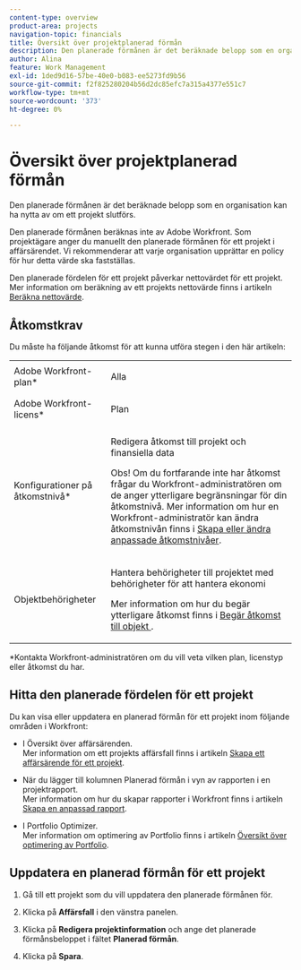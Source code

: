 ```yaml
---
content-type: overview
product-area: projects
navigation-topic: financials
title: Översikt över projektplanerad förmån
description: Den planerade förmånen är det beräknade belopp som en organisation kan ha nytta av om ett projekt slutförs.
author: Alina
feature: Work Management
exl-id: 1ded9d16-57be-40e0-b083-ee5273fd9b56
source-git-commit: f2f825280204b56d2dc85efc7a315a4377e551c7
workflow-type: tm+mt
source-wordcount: '373'
ht-degree: 0%

---
```


# Översikt över projektplanerad förmån

Den planerade förmånen är det beräknade belopp som en organisation kan ha nytta av om ett projekt slutförs.

Den planerade förmånen beräknas inte av Adobe Workfront. Som projektägare anger du manuellt den planerade förmånen för ett projekt i affärsärendet. Vi rekommenderar att varje organisation upprättar en policy för hur detta värde ska fastställas.

Den planerade fördelen för ett projekt påverkar nettovärdet för ett projekt.\
Mer information om beräkning av ett projekts nettovärde finns i artikeln [Beräkna nettovärde](../../../manage-work/projects/project-finances/calculate-net-value.md).

## Åtkomstkrav

Du måste ha följande åtkomst för att kunna utföra stegen i den här artikeln:

<table style="table-layout:auto"> 
 <col> 
 <col> 
 <tbody> 
  <tr> 
   <td role="rowheader">Adobe Workfront-plan*</td> 
   <td> <p>Alla</p> </td> 
  </tr> 
  <tr> 
   <td role="rowheader">Adobe Workfront-licens*</td> 
   <td> <p>Plan </p> </td> 
  </tr> 
  <tr> 
   <td role="rowheader">Konfigurationer på åtkomstnivå*</td> 
   <td> <p>Redigera åtkomst till projekt och finansiella data</p> <p>Obs! Om du fortfarande inte har åtkomst frågar du Workfront-administratören om de anger ytterligare begränsningar för din åtkomstnivå. Mer information om hur en Workfront-administratör kan ändra åtkomstnivån finns i <a href="../../../administration-and-setup/add-users/configure-and-grant-access/create-modify-access-levels.md" class="MCXref xref">Skapa eller ändra anpassade åtkomstnivåer</a>.</p> </td> 
  </tr> 
  <tr> 
   <td role="rowheader">Objektbehörigheter</td> 
   <td> <p>Hantera behörigheter till projektet med behörigheter för att hantera ekonomi</p> <p>Mer information om hur du begär ytterligare åtkomst finns i <a href="../../../workfront-basics/grant-and-request-access-to-objects/request-access.md" class="MCXref xref">Begär åtkomst till objekt </a>.</p> </td> 
  </tr> 
 </tbody> 
</table>

&#42;Kontakta Workfront-administratören om du vill veta vilken plan, licenstyp eller åtkomst du har.

## Hitta den planerade fördelen för ett projekt

Du kan visa eller uppdatera en planerad förmån för ett projekt inom följande områden i Workfront:

* I Översikt över affärsärenden.\
  Mer information om ett projekts affärsfall finns i artikeln [Skapa ett affärsärende för ett projekt](../../../manage-work/projects/define-a-business-case/create-business-case.md).

* När du lägger till kolumnen Planerad förmån i vyn av rapporten i en projektrapport.\
  Mer information om hur du skapar rapporter i Workfront finns i artikeln [Skapa en anpassad rapport](../../../reports-and-dashboards/reports/creating-and-managing-reports/create-custom-report.md).

* I Portfolio Optimizer.\
  Mer information om optimering av Portfolio finns i artikeln [Översikt över optimering av Portfolio](../../../manage-work/portfolios/portfolio-optimizer/portfolio-optimizer-overview.md).

## Uppdatera en planerad förmån för ett projekt

1. Gå till ett projekt som du vill uppdatera den planerade förmånen för.
1. Klicka på **Affärsfall** i den vänstra panelen.
1. Klicka på **Redigera projektinformation** och ange det planerade förmånsbeloppet i fältet **Planerad förmån**.

1. Klicka på **Spara**.
